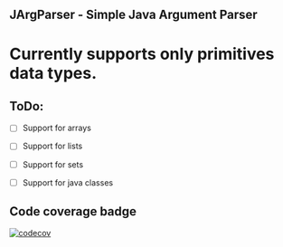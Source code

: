 ## JArgParser - Simple Java Argument Parser

# Currently supports only primitives data types.

## ToDo:

- [ ] Support for arrays
- [ ] Support for lists
- [ ] Support for sets
- [ ] Support for java classes


## Code coverage badge
[![codecov](https://codecov.io/gh/respects-in-durka/JArgParser/branch/main/graph/badge.svg?token=QXZ4HBVOE6)](https://codecov.io/gh/respects-in-durka/JArgParser)